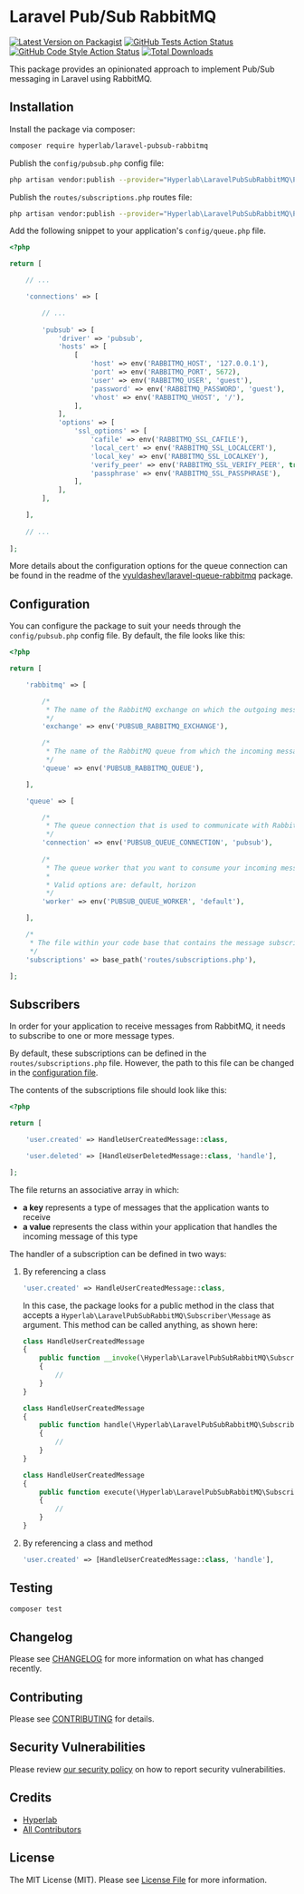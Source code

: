 # Laravel Pub/Sub RabbitMQ

[![Latest Version on Packagist](https://img.shields.io/packagist/v/hyperlab/laravel-pubsub-rabbitmq.svg?style=flat-square)](https://packagist.org/packages/hyperlab/laravel-pubsub-rabbitmq)
[![GitHub Tests Action Status](https://img.shields.io/github/workflow/status/hyperlab-be/laravel-pubsub-rabbitmq/run-tests?label=tests)](https://github.com/hyperlab-be/laravel-pubsub-rabbitmq/actions?query=workflow%3Arun-tests+branch%3Amaster)
[![GitHub Code Style Action Status](https://img.shields.io/github/workflow/status/hyperlab-be/laravel-pubsub-rabbitmq/Check%20&%20fix%20styling?label=code%20style)](https://github.com/hyperlab-be/laravel-pubsub-rabbitmq/actions?query=workflow%3A"Check+%26+fix+styling"+branch%3Amaster)
[![Total Downloads](https://img.shields.io/packagist/dt/hyperlab/laravel-pubsub-rabbitmq.svg?style=flat-square)](https://packagist.org/packages/hyperlab/laravel-pubsub-rabbitmq)

This package provides an opinionated approach to implement Pub/Sub messaging in Laravel using RabbitMQ.

## Installation

Install the package via composer:

```bash
composer require hyperlab/laravel-pubsub-rabbitmq
```

Publish the `config/pubsub.php` config file:

```bash
php artisan vendor:publish --provider="Hyperlab\LaravelPubSubRabbitMQ\PubSubServiceProvider" --tag="pubsub-rabbitmq-config"
```

Publish the `routes/subscriptions.php` routes file:

```bash
php artisan vendor:publish --provider="Hyperlab\LaravelPubSubRabbitMQ\PubSubServiceProvider" --tag="pubsub-rabbitmq-subscriptions"
```

Add the following snippet to your application's `config/queue.php` file.

```php
<?php

return [

    // ...

    'connections' => [

        // ...
        
        'pubsub' => [
            'driver' => 'pubsub',
            'hosts' => [
                [
                    'host' => env('RABBITMQ_HOST', '127.0.0.1'),
                    'port' => env('RABBITMQ_PORT', 5672),
                    'user' => env('RABBITMQ_USER', 'guest'),
                    'password' => env('RABBITMQ_PASSWORD', 'guest'),
                    'vhost' => env('RABBITMQ_VHOST', '/'),
                ],
            ],
            'options' => [
                'ssl_options' => [
                    'cafile' => env('RABBITMQ_SSL_CAFILE'),
                    'local_cert' => env('RABBITMQ_SSL_LOCALCERT'),
                    'local_key' => env('RABBITMQ_SSL_LOCALKEY'),
                    'verify_peer' => env('RABBITMQ_SSL_VERIFY_PEER', true),
                    'passphrase' => env('RABBITMQ_SSL_PASSPHRASE'),
                ],
            ],
        ],

    ],
    
    // ...
    
];
```

More details about the configuration options for the queue connection can be found in the readme of the [vyuldashev/laravel-queue-rabbitmq](https://github.com/vyuldashev/laravel-queue-rabbitmq) package.

## Configuration

You can configure the package to suit your needs through the `config/pubsub.php` config file. By default, the file looks like this:

```php
<?php

return [

    'rabbitmq' => [

        /*
         * The name of the RabbitMQ exchange on which the outgoing messages are published.
         */
        'exchange' => env('PUBSUB_RABBITMQ_EXCHANGE'),

        /*
         * The name of the RabbitMQ queue from which the incoming messages are consumed.
         */
        'queue' => env('PUBSUB_RABBITMQ_QUEUE'),

    ],

    'queue' => [

        /*
         * The queue connection that is used to communicate with RabbitMQ.
         */
        'connection' => env('PUBSUB_QUEUE_CONNECTION', 'pubsub'),
        
        /*
         * The queue worker that you want to consume your incoming messages with.
         *
         * Valid options are: default, horizon
         */
        'worker' => env('PUBSUB_QUEUE_WORKER', 'default'),

    ],

    /*
     * The file within your code base that contains the message subscriptions of your application.
     */
    'subscriptions' => base_path('routes/subscriptions.php'),

];

```

## Subscribers

In order for your application to receive messages from RabbitMQ, it needs to subscribe to one or more message types.

By default, these subscriptions can be defined in the `routes/subscriptions.php` file. However, the path to this file can
be changed in the [configuration file](#configuration).

The contents of the subscriptions file should look like this:

```php
<?php

return [

    'user.created' => HandleUserCreatedMessage::class,

    'user.deleted' => [HandleUserDeletedMessage::class, 'handle'],

];
```

The file returns an associative array in which:
- **a key** represents a type of messages that the application wants to receive
- **a value** represents the class within your application that handles the incoming message of this type

The handler of a subscription can be defined in two ways:

1. By referencing a class

    ```php
    'user.created' => HandleUserCreatedMessage::class,
    ```
    
    In this case, the package looks for a public method in the class that accepts a `Hyperlab\LaravelPubSubRabbitMQ\Subscriber\Message`
    as argument. This method can be called anything, as shown here:

    ```php
    class HandleUserCreatedMessage
    {
        public function __invoke(\Hyperlab\LaravelPubSubRabbitMQ\Subscriber\Message $message): void
        {
            //
        }
    }
    
    class HandleUserCreatedMessage
    {
        public function handle(\Hyperlab\LaravelPubSubRabbitMQ\Subscriber\Message $message): void
        {
            //
        }
    }
    
    class HandleUserCreatedMessage
    {
        public function execute(\Hyperlab\LaravelPubSubRabbitMQ\Subscriber\Message $message): void
        {
            //
        }
    }
    ```

2. By referencing a class and method

    ```php
    'user.created' => [HandleUserCreatedMessage::class, 'handle'],
    ```

## Testing

```bash
composer test
```

## Changelog

Please see [CHANGELOG](CHANGELOG.md) for more information on what has changed recently.

## Contributing

Please see [CONTRIBUTING](.github/CONTRIBUTING.md) for details.

## Security Vulnerabilities

Please review [our security policy](../../security/policy) on how to report security vulnerabilities.

## Credits

- [Hyperlab](https://hyperlab.be)
- [All Contributors](../../contributors)

## License

The MIT License (MIT). Please see [License File](LICENSE.md) for more information.
